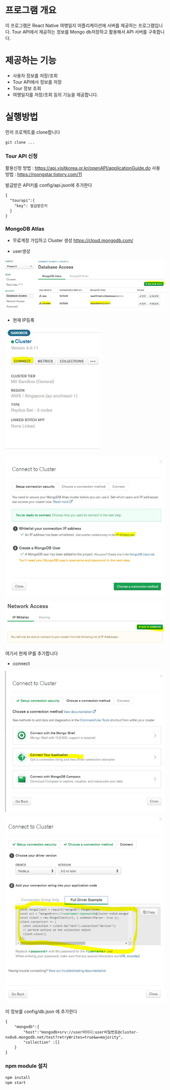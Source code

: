 # 프로그램 개요
이 프로그램은 React Native 여행일지 어플리케이션에 서버를 제공하는 프로그램입니다. Tour API에서 제공하는 정보를 Mongo db저장하고 활용해서 API 서버를 구축합니다.

# 제공하는 기능
- 사용자 정보를 저장/조회
- Tour API에서 정보를 저장
- Tour 정보 조회
- 여행일지를 저장/조회
등의 기능을 제공합니다.

# 실행방법

먼저 프로젝트를 clone합니다
~~~
git clone ...
~~~
### Tour API 신청
활용신청 방법 : https://api.visitkorea.or.kr/openAPI/applicationGuide.do
사용 방법 : https://roongstar.tistory.com/11

발급받은 API키를 config/api.json에 추가한다
~~~
{
  "tourapi":{
    "key": 발급받은키
  }
}
~~~

### MongoDB Atlas

* 무료계정 가입하고 Cluster 생성
https://cloud.mongodb.com/

* user생성

![mongodb_유저](./image/mongodb_유저.JPG)

* 현재 IP등록

![mongodb_connect](./image/mongodb_connect.JPG)

![mongodb_ip](./image/mongodb_ip.JPG)

![mongodb_current](./image/mongodb_current.JPG)

여기서 현제 IP를 추가합니다

* connect

![mongodb_connect_app](./image/mongodb_connect_app.JPG)

![mongodb_exam](./image/mongodb_exam.JPG)


이 정보를
config/db.json 에 추가한다
~~~
{
	"mongodb":{
		"host":"mongodb+srv://user아이디:user비밀번호@cluster-nx8u6.mongodb.net/test?retryWrites=true&w=majority",
		"collection" :[]
	}
}
~~~

### npm module 설치
~~~
npm install
npm start
~~~
